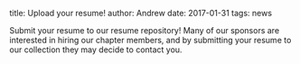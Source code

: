 title: Upload your resume!
author: Andrew
date: 2017-01-31
tags: news

Submit your resume to our resume repository! Many of our sponsors are interested in hiring our chapter members, and by submitting your resume to our collection they may decide to contact you. 
